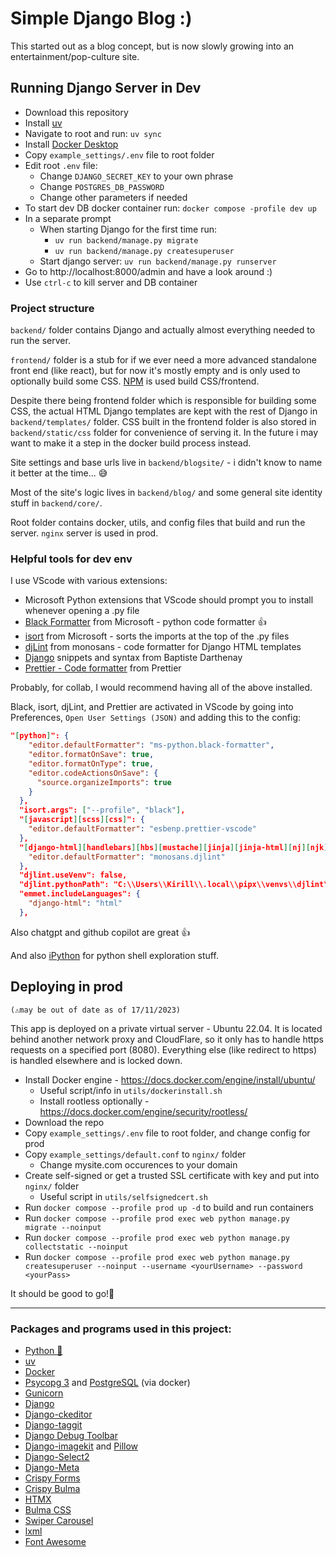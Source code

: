 # Simple Django Blog :)

This started out as a blog concept, but is now slowly growing into an entertainment/pop-culture site.

## Running Django Server in Dev

- Download this repository
- Install [uv](https://docs.astral.sh/uv/getting-started/installation/)
- Navigate to root and run: `uv sync`
- Install [Docker Desktop](https://www.docker.com/products/docker-desktop/)
- Copy `example_settings/.env` file to root folder
- Edit root `.env` file:
  - Change `DJANGO_SECRET_KEY` to your own phrase
  - Change `POSTGRES_DB_PASSWORD` 
  - Change other parameters if needed
- To start dev DB docker container run: `docker compose -profile dev up`
- In a separate prompt
  - When starting Django for the first time run: 
    - `uv run backend/manage.py migrate`
    - `uv run backend/manage.py createsuperuser`
  - Start django server: `uv run backend/manage.py runserver`
- Go to http://localhost:8000/admin and have a look around :)
- Use `ctrl-c` to kill server and DB container

### Project structure

`backend/` folder contains Django and actually almost everything needed to run the server.

`frontend/` folder is a stub for if we ever need a more advanced standalone front end (like react), but for now it's mostly empty and is only used to optionally build some CSS. [NPM](https://docs.npmjs.com/downloading-and-installing-node-js-and-npm) is used build CSS/frontend.

Despite there being frontend folder which is responsible for building some CSS, the actual HTML Django templates are kept with the rest of Django in `backend/templates/` folder. CSS built in the frontend folder is also stored in `backend/static/css` folder for convenience of serving it. In the future i may want to make it a step in the docker build process instead.

Site settings and base urls live in `backend/blogsite/` - i didn't know to name it better at the time... 😅

Most of the site's logic lives in `backend/blog/` and some general site identity stuff in `backend/core/`.

Root folder contains docker, utils, and config files that build and run the server. `nginx` server is used in prod.

### Helpful tools for dev env

I use VScode with various extensions:
- Microsoft Python extensions that VScode should prompt you to install whenever opening a .py file
- [Black Formatter](https://marketplace.visualstudio.com/items?itemName=ms-python.black-formatter) from Microsoft - python code formatter 👍
- [isort](https://marketplace.visualstudio.com/items?itemName=ms-python.isort) from Microsoft - sorts the imports at the top of the .py files
- [djLint](https://marketplace.visualstudio.com/items?itemName=monosans.djlint) from monosans - code formatter for Django HTML templates
- [Django](https://marketplace.visualstudio.com/items?itemName=batisteo.vscode-django) snippets and syntax from Baptiste Darthenay
- [Prettier - Code formatter](https://marketplace.visualstudio.com/items?itemName=esbenp.prettier-vscode) from Prettier

Probably, for collab, I would recommend having all of the above installed.

Black, isort, djLint, and Prettier are activated in VScode by going into Preferences, `Open User Settings (JSON)` and adding this to the config:
```json
"[python]": {
    "editor.defaultFormatter": "ms-python.black-formatter",
    "editor.formatOnSave": true,
    "editor.formatOnType": true,
    "editor.codeActionsOnSave": {
      "source.organizeImports": true
    }
  },
  "isort.args": ["--profile", "black"],
  "[javascript][scss][css]": {
    "editor.defaultFormatter": "esbenp.prettier-vscode"
  },
  "[django-html][handlebars][hbs][mustache][jinja][jinja-html][nj][njk][nunjucks][twig]": {
    "editor.defaultFormatter": "monosans.djlint"
  },
  "djlint.useVenv": false,
  "djlint.pythonPath": "C:\\Users\\Kirill\\.local\\pipx\\venvs\\djlint\\Scripts\\python",
  "emmet.includeLanguages": {
    "django-html": "html"
  },
```

Also chatgpt and github copilot are great 👍

And also [iPython](https://ipython.org/) for python shell exploration stuff.

## Deploying in prod 
`(⚠may be out of date as of 17/11/2023)`

This app is deployed on a private virtual server - Ubuntu 22.04.
It is located behind another network proxy and CloudFlare,
so it only has to handle https requests on a specified port (8080).
Everything else (like redirect to https) is handled elsewhere and is locked down.

- Install Docker engine - https://docs.docker.com/engine/install/ubuntu/
  - Useful script/info in `utils/dockerinstall.sh`
  - Install rootless optionally - https://docs.docker.com/engine/security/rootless/
- Download the repo
- Copy `example_settings/.env` file to root folder, and change config for prod
- Copy `example_settings/default.conf` to `nginx/` folder
  - Change mysite.com occurences to your domain
- Create self-signed or get a trusted SSL certificate with key and put into `nginx/` folder
  - Useful script in `utils/selfsignedcert.sh`
- Run `docker compose --profile prod up -d` to build and run containers
- Run `docker compose --profile prod exec web python manage.py migrate --noinput`
- Run `docker compose --profile prod exec web python manage.py collectstatic --noinput`
- Run `docker compose --profile prod exec web python manage.py createsuperuser --noinput --username <yourUsername> --password <yourPass>`

It should be good to go!💃

___


### Packages and programs used in this project:

- [Python 🐍](https://www.python.org/downloads/)
- [uv](https://docs.astral.sh/uv/getting-started/installation/)
- [Docker](https://www.docker.com/products/docker-desktop/)
- [Psycopg 3](https://www.psycopg.org/psycopg3/docs/) and [PostgreSQL](https://www.postgresql.org/) (via docker)
- [Gunicorn](https://gunicorn.org/)
- [Django](https://www.djangoproject.com/)
- [Django-ckeditor](https://django-ckeditor.readthedocs.io/en/latest/)
- [Django-taggit](https://django-taggit.readthedocs.io/en/latest/)
- [Django Debug Toolbar](https://github.com/jazzband/django-debug-toolbar)
- [Django-imagekit](https://django-imagekit.readthedocs.io/en/latest/) and [Pillow](https://pypi.org/project/Pillow/)
- [Django-Select2](https://django-select2.readthedocs.io/en/latest/)
- [Django-Meta](https://github.com/nephila/django-meta)
- [Crispy Forms](https://django-crispy-forms.readthedocs.io/en/latest/)
- [Crispy Bulma](https://crispy-bulma.readthedocs.io/en/latest/)
- [HTMX](https://htmx.org/)
- [Bulma CSS](https://bulma.io/)
- [Swiper Carousel](https://swiperjs.com/)
- [lxml](https://lxml.de/)
- [Font Awesome](https://fontawesome.com/docs/web/use-with/python-django)